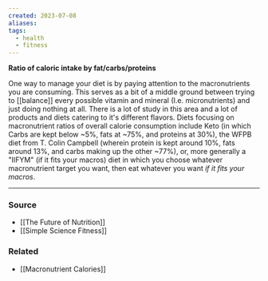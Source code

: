 ```yaml
---
created: 2023-07-08
aliases: 
tags:
  - health
  - fitness
---
```

**Ratio of caloric intake by fat/carbs/proteins**

One way to manage your diet is by paying attention to the macronutrients you are consuming. This serves as a bit of a middle ground between trying to [[balance]] every possible vitamin and mineral (I.e. micronutrients) and just doing nothing at all. There is a lot of study in this area and a lot of products and diets catering to it's different flavors. Diets focusing on macronutrient ratios of overall calorie consumption include Keto (in which Carbs are kept below ~5%, fats at ~75%, and proteins at 30%), the WFPB diet from T. Colin Campbell (wherein protein is kept around 10%, fats around 13%, and carbs making up the other ~77%), or, more generally a "IIFYM" (if it fits your macros) diet in which you choose whatever macronutrient target you want, then eat whatever you want *if it fits your macros*.

****
### Source
- [[The Future of Nutrition]]
- [[Simple Science Fitness]]

### Related
- [[Macronutrient Calories]]